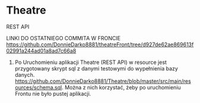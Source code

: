 # Theatre
REST API 

LINKI DO OSTATNIEGO COMMITA W FRONCIE
https://github.com/DonnieDarko8881/theatreFront/tree/d927de62ae869613f02991a244ad01a8ad7c66a8


1. Po Uruchomieniu aplikacji Theatre (REST API) w resource jest przygotowany skrypt sql z danymi testowymi do wypełnienia bazy danych.
  https://github.com/DonnieDarko8881/Theatre/blob/master/src/main/resources/schema.sql.
Można z nich korzystać, żeby po uruchomieniu Frontu nie było pustej aplikacji.
